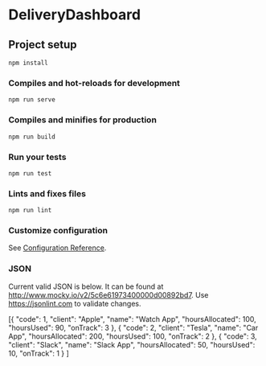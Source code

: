 # DeliveryDashboard

## Project setup
```
npm install
```

### Compiles and hot-reloads for development
```
npm run serve
```

### Compiles and minifies for production
```
npm run build
```

### Run your tests
```
npm run test
```

### Lints and fixes files
```
npm run lint
```

### Customize configuration
See [Configuration Reference](https://cli.vuejs.org/config/).


### JSON 

Current valid JSON is below. It can be found at http://www.mocky.io/v2/5c6e61973400000d00892bd7. Use https://jsonlint.com to validate changes.

[{
		"code": 1,
		"client": "Apple",
		"name": "Watch App",
		"hoursAllocated": 100,
		"hoursUsed": 90,
		"onTrack": 3
	},
	{
		"code": 2,
		"client": "Tesla",
		"name": "Car App",
		"hoursAllocated": 200,
		"hoursUsed": 100,
		"onTrack": 2
	},
	{
		"code": 3,
		"client": "Slack",
		"name": "Slack App",
		"hoursAllocated": 50,
		"hoursUsed": 10,
		"onTrack": 1
	}
]